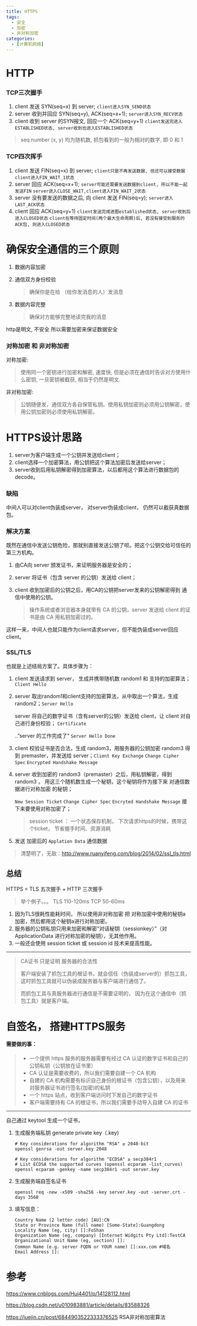 ```yaml
---
title: HTTPS
tags: 
  - 安全
  - 加密
  - 非对称加密
categories:
  - [计算机网络]
---
```




# HTTP



### TCP三次握手

1. client 发送 SYN(seq=x) 到 server;   `client进入SYN_SEND状态`
2. server 收到并回应 SYN(seq=y), ACK(seq=x+1);   `server进入SYN_RECV状态`
3. client 收到 server 的SYN报文, 回应一个 ACK(seq=y+1) `client发送完进入ESTABLISHED状态, server收到也进入ESTABLISHED状态`

> seq number (x, y) 均为随机数, 抓包看到的一般为相对的数字, 即 0 和 1

### TCP四次挥手

1. client 发送 FIN(seq=x) 到 server;   `client只是不再发送数据, 但还可以接受数据`   `client进入FIN_WAIT_1状态`
2. server 回应 ACK(seq=x+1);   `server可能还需要发送数据到client, 所以不能一起发送FIN`   `server进入CLOSE_WAIT,client进入FIN_WAIT_2状态`
3. server 没有要发送的数据之后, 向 client 发送 FIN(seq=y);   `server进入LAST_ACK状态`
4. client 回应 ACK(seq=y+1)   `client发送完成进图established状态, server收到后进入CLOSED状态`   `client在等待固定时间(两个最大生命周期)后, 若没有接受到服务的ACK包, 则进入CLOSED状态`



# 确保安全通信的三个原则

1. 数据内容加密

2. 通信双方身份校验

   > 确保你是在给 （给你发消息的人）发消息

3. 数据内容完整

   > 确保对方能够完整地读完我的消息



http是明文, 不安全 所以需要加密来保证数据安全



### 对称加密 和 非对称加密

对称加密:

> 使用同一个密钥进行加密和解密, 速度快, 但是必须在通信时告诉对方使用什么密钥, 一旦密钥被截获, 相当于仍然是明文.

非对称加密:

> 公钥随便发，通信双方各自保管私钥。使用私钥加密则必须用公钥解密，使用公钥加密则必须使用私钥解密。



# HTTPS设计思路

1. server为客户端生成一个公钥并发送给client；
2. client选择一个加密算法，用公钥把这个算法加密后发送给server；
3. server收到后用私钥解密得到加密算法，以后都用这个算法进行数据包的decode。



### 缺陷

中间人可以对client伪装成server， 对server伪装成client， 仍然可以截获真数据包。



### 解决方案

既然在通信中发送公钥危险，那就别直接发送公钥了呗。把这个公钥交给可信任的第三方机构。

1. 由CA向 server 颁发证书，来证明服务器是安全的；

2. server 将证书（包含 server 的公钥）发送给 client；

3. client 收到加密后的公钥之后，用CA的公钥把server发来的公钥解密得到 通信中使用的公钥。

   > 操作系统或者浏览器本身就带有 CA 的公钥，server 发送给 client 的证书是由 CA 用私钥加密过的。

这样一来，中间人也就只能作为client请求server，但不能伪装成server回应client。



### SSL/TLS

也就是上述结局方案了。具体步骤为：

1. client 发送请求到 server， 生成并携带随机数 random1 和 支持的加密算法； `Client Hello`

2. server 取出random1和client支持的加密算法，从中取出一个算法，生成 random2；`Server Hello`

   server 将自己的数字证书（含有server的公钥）发送给 client，让 client 对自己进行身份校验； `Certificate`

   ..”server 的工作完成了“   `Server Hello Done`

3. client 校验证书是否合法，生成 random3，用服务器的公钥加密 random3 得到 premaster，并发送给 server；`Client Key Exchange` `Change Cipher Spec` `Encrypted Handshake Message ` 

4. server 收到加密的 random3（premaster）之后，用私钥解密，得到 random3 ， 用这三个随机数生成一个秘钥，这个秘钥将作为接下来 对通信数据进行对称加密 的秘钥；

   `New Session Ticket`  `Change Cipher Spec`  `Encryted Handshake Message` 接下来要使用对称加密了；

   > session ticket ： 一个状态保存机制， 下次请求https的时候，携带这个ticket， 节省握手时间、资源消耗

5. 发送 加密后的 `Applation Data`   通信数据



> 清楚明了，无敌：http://www.ruanyifeng.com/blog/2014/02/ssl_tls.html



## 总结

HTTPS = TLS 五次握手 + HTTP 三次握手

> 举个例子。。。        TLS 110-120ms       TCP 50-60ms 

1. 因为TLS很耗性能耗时间， 所以使用非对称加密 把   对称加密中使用的秘钥a   加密，然后都用这个秘钥a进行对称加密。
2. 服务器的公钥私钥只用来加密和解密“对话秘钥（sessionkey）”（对 ApplicationData 进行对称加密的秘钥），无其他作用。
3. 一般还会使用 session ticket 或 session id 技术来提高性能。





---

> CA证书  只是证明 服务器的合法性
>
> 客户端安装了抓包工具的根证书，就会信任（伪装成server的）抓包工具， 这时抓包工具就可以伪装成服务器与客户端进行通信了。
>
> 而抓包工具与真服务器进行通信是不需要证明的， 因为在这个通信中（抓包工具）就是客户端。





# 自签名， 搭建HTTPS服务



#### 需要做的事：

> - 一个提供 https 服务的服务器需要有经过 CA 认证的数字证书和自己的公钥私钥（公钥放在证书里）
> - CA 认证是需要收费的，所以我们需要自建一个 CA 机构
> - 自建的 CA 机构需要有标识自己身份的根证书（包含公钥），以及用来对服务器证书进行签名(加密)的私钥
> - 一个 https 站点，收到客户端访问时下发自己的数字证书
> - 客户端需要持有 CA 的根证书，所以我们需要手动导入自建 CA 的证书





---

自己通过 keytool 生成一个证书，

1. 生成服务端私钥 generate private key（.key)

   ```
   # Key considerations for algorithm "RSA" ≥ 2048-bit
   openssl genrsa -out server.key 2048
   
   # Key considerations for algorithm "ECDSA" ≥ secp384r1
   # List ECDSA the supported curves (openssl ecparam -list_curves)
   openssl ecparam -genkey -name secp384r1 -out server.key
   ```

2. 生成服务端自签名证书

   `openssl req -new -x509 -sha256 -key server.key -out -server.crt -days 3560`

3. 填写信息：

   ```
   Country Name (2 letter code) [AU]:CN
   State or Province Name (full name) [Some-State]:Guangdong
   Locality Name (eg, city) []:FoShan
   Organization Name (eg, company) [Internet Widgits Pty Ltd]:TestCA
   Organizational Unit Name (eg, section) []:
   Common Name (e.g. server FQDN or YOUR name) []:xxx.com #域名
   Email Address []:
   ```









# 参考

https://www.cnblogs.com/Hui4401/p/14128112.html

https://blog.csdn.net/u010983881/article/details/83588326

https://juejin.cn/post/6844903522333376525    RSA非对称加密算法

